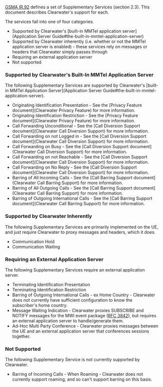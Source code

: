 [GSMA IR.92](http://www.gsma.com/newsroom/wp-content/uploads/2013/04/IR.92-v7.0.pdf) defines a set of Supplementary Services (section 2.3).  This document describes Clearwater's support for each.

The services fall into one of four categories.

*   Supported by Clearwater's [built-in MMTel application server](Application Server Guide#the-built-in-mmtel-application-server)
*   Supported by Clearwater inherently (i.e. whether or not the MMTel application server is enabled) - these services rely on messages or headers that Clearwater simply passes through
*   Requiring an external application server
*   Not supported

### Supported by Clearwater's Built-In MMTel Application Server

The following Supplementary Services are supported by Clearwater's [built-in MMTel Application Server](Application Server Guide#the-built-in-mmtel-application-server).

*   Originating Identification Presentation - See the [Privacy Feature document](Clearwater Privacy Feature) for more information.
*   Originating Identification Restriction - See the [Privacy Feature document](Clearwater Privacy Feature) for more information.
*   Call Forwarding Unconditional - See the [Call Diversion Support document](Clearwater Call Diversion Support) for more information.
*   Call Forwarding on not Logged in - See the [Call Diversion Support document](Clearwater Call Diversion Support) for more information.
*   Call Forwarding on Busy - See the [Call Diversion Support document](Clearwater Call Diversion Support) for more information.
*   Call Forwarding on not Reachable - See the [Call Diversion Support document](Clearwater Call Diversion Support) for more information.
*   Call Forwarding on No Reply - See the [Call Diversion Support document](Clearwater Call Diversion Support) for more information.
*   Barring of All Incoming Calls - See the [Call Barring Support document](Clearwater Call Barring Support) for more information.
*   Barring of All Outgoing Calls - See the [Call Barring Support document](Clearwater Call Barring Support) for more information.
*   Barring of Outgoing International Calls - See the [Call Barring Support document](Clearwater Call Barring Support) for more information.

### Supported by Clearwater Inherently

The following Supplementary Services are primarily implemented on the UE, and just require Clearwater to proxy messages and headers, which it does.

*   Communication Hold
*   Communication Waiting

### Requiring an External Application Server

The following Supplementary Services require an external application server.

*   Terminating Identification Presentation
*   Terminating Identification Restriction
*   Barring of Outgoing International Calls - ex Home Country - Clearwater does not currently have sufficient configuration to know the subscriber's home country.
*   Message Waiting Indication - Clearwater proxies SUBSCRIBE and NOTIFY messages for the MWI event package ([RFC 3842](http://tools.ietf.org/rfc/rfc3842.txt)), but requires an external application server to handle/generate them.
*   Ad-Hoc Multi Party Conference - Clearwater proxies messages between the UE and an external application server that conferences sessions together.

### Not Supported

The following Supplementary Service is not currently supported by Clearwater.

*   Barring of Incoming Calls - When Roaming - Clearwater does not currently support roaming, and so can't support barring on this basis.
